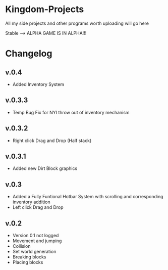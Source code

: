 # Kingdom-Projects
All my side projects and other programs worth uploading will go here


Stable --> ALPHA
GAME IS IN ALPHA!!!



# Changelog


## v.0.4
+ Added Inventory System

## v.0.3.3
+ Temp Bug Fix for NYI throw out of inventory mechanism

## v.0.3.2
+ Right click Drag and Drop (Half stack)

## v.0.3.1
+ Added new Dirt Block graphics

## v.0.3
+ Added a Fully Funtional Hotbar System with scrolling and corresponding inventory addition
+ Left click Drag and Drop

## v.0.2
+ Version 0.1 not logged
+ Movement and jumping
+ Collision
+ Set world generation
+ Breaking blocks
+ Placing blocks
